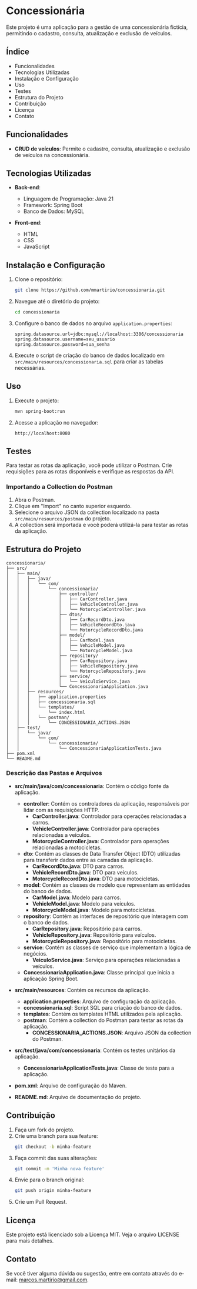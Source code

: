 
# Concessionária

Este projeto é uma aplicação para a gestão de uma concessionária fictícia, permitindo o cadastro, consulta, atualização e exclusão de veículos.

## Índice

- Funcionalidades
- Tecnologias Utilizadas
- Instalação e Configuração
- Uso
- Testes
- Estrutura do Projeto
- Contribuição
- Licença
- Contato

## Funcionalidades

- **CRUD de veículos**: Permite o cadastro, consulta, atualização e exclusão de veículos na concessionária.

## Tecnologias Utilizadas

- **Back-end**:
    - Linguagem de Programação: Java 21
    - Framework: Spring Boot
    - Banco de Dados: MySQL

- **Front-end**:
    - HTML
    - CSS
    - JavaScript

## Instalação e Configuração

1. Clone o repositório:
   ```bash
   git clone https://github.com/mmartirio/concessionaria.git
   ```
2. Navegue até o diretório do projeto:
   ```bash
   cd concessionaria
   ```
3. Configure o banco de dados no arquivo `application.properties`:
   ```properties
   spring.datasource.url=jdbc:mysql://localhost:3306/concessionaria
   spring.datasource.username=seu_usuario
   spring.datasource.password=sua_senha
   ```
4. Execute o script de criação do banco de dados localizado em `src/main/resources/concessionaria.sql` para criar as tabelas necessárias.

## Uso

1. Execute o projeto:
   ```bash
   mvn spring-boot:run
   ```
2. Acesse a aplicação no navegador:
   ```
   http://localhost:8080
   ```

## Testes

Para testar as rotas da aplicação, você pode utilizar o Postman. Crie requisições para as rotas disponíveis e verifique as respostas da API.

### Importando a Collection do Postman

1. Abra o Postman.
2. Clique em "Import" no canto superior esquerdo.
3. Selecione o arquivo JSON da collection localizado na pasta `src/main/resources/postman` do projeto.
4. A collection será importada e você poderá utilizá-la para testar as rotas da aplicação.

## Estrutura do Projeto

```
concessionaria/
├── src/
│   ├── main/
│   │   ├── java/
│   │   │   └── com/
│   │   │       └── concessionaria/
│   │   │           ├── controller/
│   │   │           │   ├── CarController.java
│   │   │           │   ├── VehicleController.java
│   │   │           │   └── MotorcycleController.java
│   │   │           ├── dtos/
│   │   │           │   ├── CarRecordDto.java
│   │   │           │   ├── VehicleRecordDto.java
│   │   │           │   └── MotorcycleRecordDto.java
│   │   │           ├── model/
│   │   │           │   ├── CarModel.java
│   │   │           │   ├── VehicleModel.java
│   │   │           │   └── MotorcycleModel.java
│   │   │           ├── repository/
│   │   │           │   ├── CarRepository.java
│   │   │           │   ├── VehicleRepository.java
│   │   │           │   └── MotorcycleRepository.java
│   │   │           ├── service/
│   │   │           │   └── VeiculoService.java
│   │   │           └── ConcessionariaApplication.java
│   │   ├── resources/
│   │   │   ├── application.properties
│   │   │   ├── concessionaria.sql
│   │   │   └── templates/
│   │   │       └── index.html
│   │   │   └── postman/
│   │   │       └── CONCESSIONARIA_ACTIONS.JSON
│   ├── test/
│   │   └── java/
│   │       └── com/
│   │           └── concessionaria/
│   │               └── ConcessionariaApplicationTests.java
├── pom.xml
└── README.md
```

### Descrição das Pastas e Arquivos

- **src/main/java/com/concessionaria**: Contém o código fonte da aplicação.
    - **controller**: Contém os controladores da aplicação, responsáveis por lidar com as requisições HTTP.
        - **CarController.java**: Controlador para operações relacionadas a carros.
        - **VehicleController.java**: Controlador para operações relacionadas a veículos.
        - **MotorcycleController.java**: Controlador para operações relacionadas a motocicletas.
    - **dto**: Contém as classes de Data Transfer Object (DTO) utilizadas para transferir dados entre as camadas da aplicação.
        - **CarRecordDto.java**: DTO para carros.
        - **VehicleRecordDto.java**: DTO para veículos.
        - **MotorcycleRecordDto.java**: DTO para motocicletas.
    - **model**: Contém as classes de modelo que representam as entidades do banco de dados.
        - **CarModel.java**: Modelo para carros.
        - **VehicleModel.java**: Modelo para veículos.
        - **MotorcycleModel.java**: Modelo para motocicletas.
    - **repository**: Contém as interfaces de repositório que interagem com o banco de dados.
        - **CarRepository.java**: Repositório para carros.
        - **VehicleRepository.java**: Repositório para veículos.
        - **MotorcycleRepository.java**: Repositório para motocicletas.
    - **service**: Contém as classes de serviço que implementam a lógica de negócios.
        - **VeiculoService.java**: Serviço para operações relacionadas a veículos.
    - **ConcessionariaApplication.java**: Classe principal que inicia a aplicação Spring Boot.

- **src/main/resources**: Contém os recursos da aplicação.
    - **application.properties**: Arquivo de configuração da aplicação.
    - **concessionaria.sql**: Script SQL para criação do banco de dados.
    - **templates**: Contém os templates HTML utilizados pela aplicação.
    - **postman**: Contém a collection do Postman para testar as rotas da aplicação.
        - **CONCESSIONARIA_ACTIONS.JSON**: Arquivo JSON da collection do Postman.

- **src/test/java/com/concessionaria**: Contém os testes unitários da aplicação.
    - **ConcessionariaApplicationTests.java**: Classe de teste para a aplicação.

- **pom.xml**: Arquivo de configuração do Maven.
- **README.md**: Arquivo de documentação do projeto.

## Contribuição

1. Faça um fork do projeto.
2. Crie uma branch para sua feature:
   ```bash
   git checkout -b minha-feature
   ```
3. Faça commit das suas alterações:
   ```bash
   git commit -m 'Minha nova feature'
   ```
4. Envie para o branch original:
   ```bash
   git push origin minha-feature
   ```
5. Crie um Pull Request.

## Licença

Este projeto está licenciado sob a Licença MIT. Veja o arquivo LICENSE para mais detalhes.

## Contato

Se você tiver alguma dúvida ou sugestão, entre em contato através do e-mail: marcos.martirio@gmail.com.
